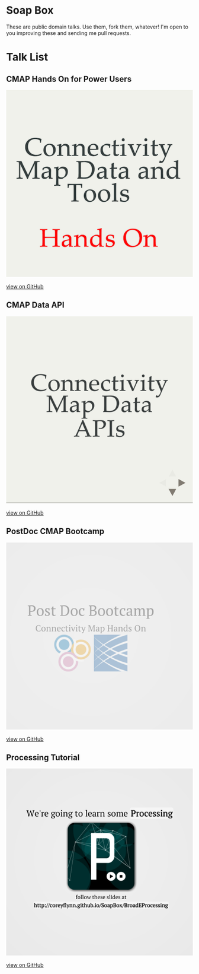 # Soap Box
These are public domain talks.  Use them, fork them, whatever!  I'm open to you improving these and sending me pull requests.  

# Talk List
## CMAP Hands On for Power Users
[![CMAP Hands On for Power Users](screenshots/CMAP_hands_on.png)](http://coreyflynn.github.io/SoapBox/CMAP_hands_on)

[view on GitHub](https://github.com/coreyflynn/SoapBox/tree/gh-pages/DataAPI)

## CMAP Data API 
[![CMAP Data API](screenshots/DataAPI.png)](http://coreyflynn.github.io/SoapBox/DataAPI)

[view on GitHub](https://github.com/coreyflynn/SoapBox/tree/gh-pages/DataAPI)

## PostDoc CMAP Bootcamp
[![Post Doc Bootcamp](screenshots/PDBootcampCMap.png)](http://coreyflynn.github.io/SoapBox/PDBootcampCMap)

[view on GitHub](https://github.com/coreyflynn/SoapBox/tree/gh-pages/PDBootcampCMap)

## Processing Tutorial 
[![Broad Processing](screenshots/BroadEProcessing.png)](http://coreyflynn.github.io/SoapBox/BroadEProcessing/#/splash)

[view on GitHub](https://github.com/coreyflynn/SoapBox/tree/gh-pages/BroadEProcessing)
